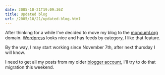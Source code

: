 ```yaml
---
date: 2005-10-21T19:09:36Z
title: Updated blog
url: /2005/10/21/updated-blog.html
---
```


<p>After thinking for a while I've decided to move my blog to the <a href="http://www.monouml.org">monouml.org</a> domain. <a href="http://wordpress.org">Wordpress</a> looks nice and has feeds by category, I like that feature.</p>
<p>By the way, I may start working since November 7th, after next thursday I will know.</p>
<p>I need to get all my posts from my older <a href="http://marioc.blogspot.com">blogger account</a>, I'll try to do that migration this weekend.</p>

